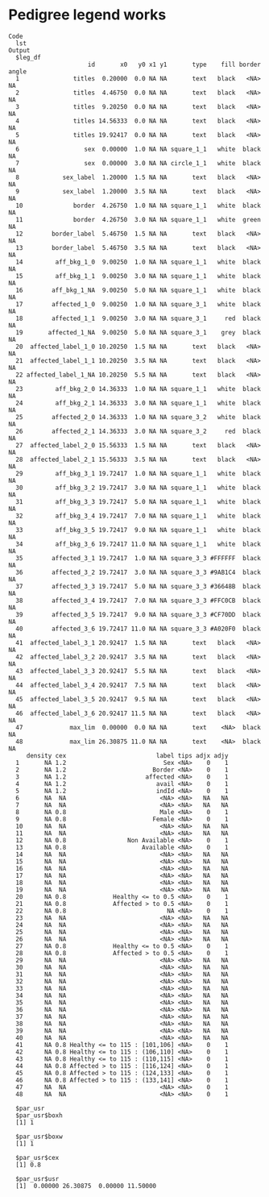 # Pedigree legend works

    Code
      lst
    Output
      $leg_df
                          id       x0   y0 x1 y1       type    fill border angle
      1               titles  0.20000  0.0 NA NA       text   black   <NA>    NA
      2               titles  4.46750  0.0 NA NA       text   black   <NA>    NA
      3               titles  9.20250  0.0 NA NA       text   black   <NA>    NA
      4               titles 14.56333  0.0 NA NA       text   black   <NA>    NA
      5               titles 19.92417  0.0 NA NA       text   black   <NA>    NA
      6                  sex  0.00000  1.0 NA NA square_1_1   white  black    NA
      7                  sex  0.00000  3.0 NA NA circle_1_1   white  black    NA
      8            sex_label  1.20000  1.5 NA NA       text   black   <NA>    NA
      9            sex_label  1.20000  3.5 NA NA       text   black   <NA>    NA
      10              border  4.26750  1.0 NA NA square_1_1   white  black    NA
      11              border  4.26750  3.0 NA NA square_1_1   white  green    NA
      12        border_label  5.46750  1.5 NA NA       text   black   <NA>    NA
      13        border_label  5.46750  3.5 NA NA       text   black   <NA>    NA
      14         aff_bkg_1_0  9.00250  1.0 NA NA square_1_1   white  black    NA
      15         aff_bkg_1_1  9.00250  3.0 NA NA square_1_1   white  black    NA
      16        aff_bkg_1_NA  9.00250  5.0 NA NA square_1_1   white  black    NA
      17        affected_1_0  9.00250  1.0 NA NA square_3_1   white  black    NA
      18        affected_1_1  9.00250  3.0 NA NA square_3_1     red  black    NA
      19       affected_1_NA  9.00250  5.0 NA NA square_3_1    grey  black    NA
      20  affected_label_1_0 10.20250  1.5 NA NA       text   black   <NA>    NA
      21  affected_label_1_1 10.20250  3.5 NA NA       text   black   <NA>    NA
      22 affected_label_1_NA 10.20250  5.5 NA NA       text   black   <NA>    NA
      23         aff_bkg_2_0 14.36333  1.0 NA NA square_1_1   white  black    NA
      24         aff_bkg_2_1 14.36333  3.0 NA NA square_1_1   white  black    NA
      25        affected_2_0 14.36333  1.0 NA NA square_3_2   white  black    NA
      26        affected_2_1 14.36333  3.0 NA NA square_3_2     red  black    NA
      27  affected_label_2_0 15.56333  1.5 NA NA       text   black   <NA>    NA
      28  affected_label_2_1 15.56333  3.5 NA NA       text   black   <NA>    NA
      29         aff_bkg_3_1 19.72417  1.0 NA NA square_1_1   white  black    NA
      30         aff_bkg_3_2 19.72417  3.0 NA NA square_1_1   white  black    NA
      31         aff_bkg_3_3 19.72417  5.0 NA NA square_1_1   white  black    NA
      32         aff_bkg_3_4 19.72417  7.0 NA NA square_1_1   white  black    NA
      33         aff_bkg_3_5 19.72417  9.0 NA NA square_1_1   white  black    NA
      34         aff_bkg_3_6 19.72417 11.0 NA NA square_1_1   white  black    NA
      35        affected_3_1 19.72417  1.0 NA NA square_3_3 #FFFFFF  black    NA
      36        affected_3_2 19.72417  3.0 NA NA square_3_3 #9AB1C4  black    NA
      37        affected_3_3 19.72417  5.0 NA NA square_3_3 #36648B  black    NA
      38        affected_3_4 19.72417  7.0 NA NA square_3_3 #FFC0CB  black    NA
      39        affected_3_5 19.72417  9.0 NA NA square_3_3 #CF70DD  black    NA
      40        affected_3_6 19.72417 11.0 NA NA square_3_3 #A020F0  black    NA
      41  affected_label_3_1 20.92417  1.5 NA NA       text   black   <NA>    NA
      42  affected_label_3_2 20.92417  3.5 NA NA       text   black   <NA>    NA
      43  affected_label_3_3 20.92417  5.5 NA NA       text   black   <NA>    NA
      44  affected_label_3_4 20.92417  7.5 NA NA       text   black   <NA>    NA
      45  affected_label_3_5 20.92417  9.5 NA NA       text   black   <NA>    NA
      46  affected_label_3_6 20.92417 11.5 NA NA       text   black   <NA>    NA
      47             max_lim  0.00000  0.0 NA NA       text    <NA>  black    NA
      48             max_lim 26.30875 11.0 NA NA       text    <NA>  black    NA
         density cex                         label tips adjx adjy
      1       NA 1.2                           Sex <NA>    0    1
      2       NA 1.2                        Border <NA>    0    1
      3       NA 1.2                      affected <NA>    0    1
      4       NA 1.2                         avail <NA>    0    1
      5       NA 1.2                         indId <NA>    0    1
      6       NA  NA                          <NA> <NA>   NA   NA
      7       NA  NA                          <NA> <NA>   NA   NA
      8       NA 0.8                          Male <NA>    0    1
      9       NA 0.8                        Female <NA>    0    1
      10      NA  NA                          <NA> <NA>   NA   NA
      11      NA  NA                          <NA> <NA>   NA   NA
      12      NA 0.8                 Non Available <NA>    0    1
      13      NA 0.8                     Available <NA>    0    1
      14      NA  NA                          <NA> <NA>   NA   NA
      15      NA  NA                          <NA> <NA>   NA   NA
      16      NA  NA                          <NA> <NA>   NA   NA
      17      NA  NA                          <NA> <NA>   NA   NA
      18      NA  NA                          <NA> <NA>   NA   NA
      19      NA  NA                          <NA> <NA>   NA   NA
      20      NA 0.8             Healthy <= to 0.5 <NA>    0    1
      21      NA 0.8             Affected > to 0.5 <NA>    0    1
      22      NA 0.8                            NA <NA>    0    1
      23      NA  NA                          <NA> <NA>   NA   NA
      24      NA  NA                          <NA> <NA>   NA   NA
      25      NA  NA                          <NA> <NA>   NA   NA
      26      NA  NA                          <NA> <NA>   NA   NA
      27      NA 0.8             Healthy <= to 0.5 <NA>    0    1
      28      NA 0.8             Affected > to 0.5 <NA>    0    1
      29      NA  NA                          <NA> <NA>   NA   NA
      30      NA  NA                          <NA> <NA>   NA   NA
      31      NA  NA                          <NA> <NA>   NA   NA
      32      NA  NA                          <NA> <NA>   NA   NA
      33      NA  NA                          <NA> <NA>   NA   NA
      34      NA  NA                          <NA> <NA>   NA   NA
      35      NA  NA                          <NA> <NA>   NA   NA
      36      NA  NA                          <NA> <NA>   NA   NA
      37      NA  NA                          <NA> <NA>   NA   NA
      38      NA  NA                          <NA> <NA>   NA   NA
      39      NA  NA                          <NA> <NA>   NA   NA
      40      NA  NA                          <NA> <NA>   NA   NA
      41      NA 0.8 Healthy <= to 115 : [101,106] <NA>    0    1
      42      NA 0.8 Healthy <= to 115 : (106,110] <NA>    0    1
      43      NA 0.8 Healthy <= to 115 : (110,115] <NA>    0    1
      44      NA 0.8 Affected > to 115 : [116,124] <NA>    0    1
      45      NA 0.8 Affected > to 115 : (124,133] <NA>    0    1
      46      NA 0.8 Affected > to 115 : (133,141] <NA>    0    1
      47      NA  NA                          <NA> <NA>    0    1
      48      NA  NA                          <NA> <NA>    0    1
      
      $par_usr
      $par_usr$boxh
      [1] 1
      
      $par_usr$boxw
      [1] 1
      
      $par_usr$cex
      [1] 0.8
      
      $par_usr$usr
      [1]  0.00000 26.30875  0.00000 11.50000
      
      

